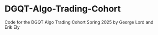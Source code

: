 # DGQT-Algo-Trading-Cohort
Code for the DGQT Algo Trading Cohort Spring 2025 by George Lord and Erik Ely
